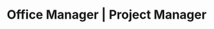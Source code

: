 ---
draft: false
name: "Amber Southard"
title: "Office Manager | Project Manager"
avatar: {
    src: "https://i.postimg.cc/Kv0Q43fs/Amber.jpg",
    alt: "Amber Southard"
}
publishDate: "2022-11-08 15:39"
---
